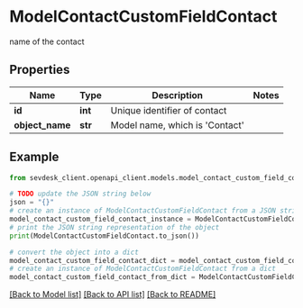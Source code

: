 # ModelContactCustomFieldContact

name of the contact

## Properties

Name | Type | Description | Notes
------------ | ------------- | ------------- | -------------
**id** | **int** | Unique identifier of contact | 
**object_name** | **str** | Model name, which is &#39;Contact&#39; | 

## Example

```python
from sevdesk_client.openapi_client.models.model_contact_custom_field_contact import ModelContactCustomFieldContact

# TODO update the JSON string below
json = "{}"
# create an instance of ModelContactCustomFieldContact from a JSON string
model_contact_custom_field_contact_instance = ModelContactCustomFieldContact.from_json(json)
# print the JSON string representation of the object
print(ModelContactCustomFieldContact.to_json())

# convert the object into a dict
model_contact_custom_field_contact_dict = model_contact_custom_field_contact_instance.to_dict()
# create an instance of ModelContactCustomFieldContact from a dict
model_contact_custom_field_contact_from_dict = ModelContactCustomFieldContact.from_dict(model_contact_custom_field_contact_dict)
```
[[Back to Model list]](../README.md#documentation-for-models) [[Back to API list]](../README.md#documentation-for-api-endpoints) [[Back to README]](../README.md)


